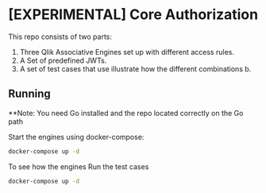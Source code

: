 # [EXPERIMENTAL] Core Authorization

This repo consists of two parts:
1. Three Qlik Associative Engines set up with different access rules. 
2. A Set of predefined JWTs.
2. A set of test cases that use illustrate how the different combinations b.

## Running

**Note: You need Go installed and the repo located correctly on the Go path


Start the engines using docker-compose:

```bash
docker-compose up -d
```

To see how the engines Run the test cases

```bash
docker-compose up -d
```


